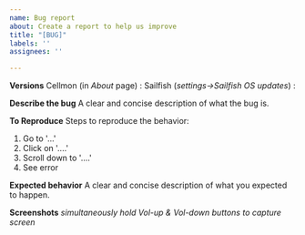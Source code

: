 ```yaml
---
name: Bug report
about: Create a report to help us improve
title: "[BUG]"
labels: ''
assignees: ''

---
```


**Versions**
Cellmon (in _About_ page) :
Sailfish (_settings->Sailfish OS updates_) :

**Describe the bug**
A clear and concise description of what the bug is.

**To Reproduce**
Steps to reproduce the behavior:
1. Go to '...'
2. Click on '....'
3. Scroll down to '....'
4. See error

**Expected behavior**
A clear and concise description of what you expected to happen.

**Screenshots**
_simultaneously hold Vol-up & Vol-down buttons to capture screen_
